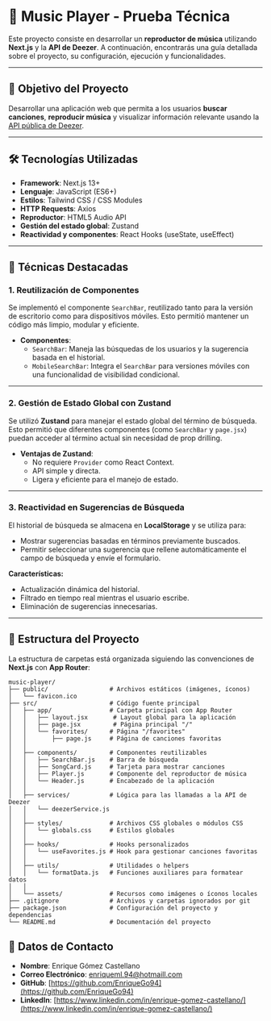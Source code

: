 # 🎵 Music Player - Prueba Técnica

Este proyecto consiste en desarrollar un **reproductor de música** utilizando **Next.js** y la **API de Deezer**. A continuación, encontrarás una guía detallada sobre el proyecto, su configuración, ejecución y funcionalidades.

---

## 🚀 **Objetivo del Proyecto**

Desarrollar una aplicación web que permita a los usuarios **buscar canciones**, **reproducir música** y visualizar información relevante usando la [API pública de Deezer](https://developers.deezer.com/api).

---

## 🛠️ **Tecnologías Utilizadas**

- **Framework**: Next.js 13+
- **Lenguaje**: JavaScript (ES6+)
- **Estilos**: Tailwind CSS / CSS Modules
- **HTTP Requests**: Axios
- **Reproductor**: HTML5 Audio API
- **Gestión del estado global**: Zustand
- **Reactividad y componentes**: React Hooks (useState, useEffect)

---

## 🔄 **Técnicas Destacadas**

### 1. **Reutilización de Componentes**
Se implementó el componente `SearchBar`, reutilizado tanto para la versión de escritorio como para dispositivos móviles. Esto permitió mantener un código más limpio, modular y eficiente.

- **Componentes**:
    - `SearchBar`: Maneja las búsquedas de los usuarios y la sugerencia basada en el historial.
    - `MobileSearchBar`: Integra el `SearchBar` para versiones móviles con una funcionalidad de visibilidad condicional.

---

### 2. **Gestión de Estado Global con Zustand**
Se utilizó **Zustand** para manejar el estado global del término de búsqueda. Esto permitió que diferentes componentes (como `SearchBar` y `page.jsx`) puedan acceder al término actual sin necesidad de prop drilling.

- **Ventajas de Zustand**:
    - No requiere `Provider` como React Context.
    - API simple y directa.
    - Ligera y eficiente para el manejo de estado.

---

### 3. **Reactividad en Sugerencias de Búsqueda**
El historial de búsqueda se almacena en **LocalStorage** y se utiliza para:
- Mostrar sugerencias basadas en términos previamente buscados.
- Permitir seleccionar una sugerencia que rellene automáticamente el campo de búsqueda y envíe el formulario.

**Características:**
- Actualización dinámica del historial.
- Filtrado en tiempo real mientras el usuario escribe.
- Eliminación de sugerencias innecesarias.

---

## 📂 **Estructura del Proyecto**

La estructura de carpetas está organizada siguiendo las convenciones de **Next.js** con **App Router**:

```plaintext
music-player/
├── public/                 # Archivos estáticos (imágenes, íconos)
│   └── favicon.ico
├── src/                    # Código fuente principal
│   ├── app/                # Carpeta principal con App Router
│   │   ├── layout.jsx       # Layout global para la aplicación
│   │   ├── page.jsx         # Página principal "/"
│   │   └── favorites/      # Página "/favorites"
│   │       ├── page.js     # Página de canciones favoritas
│   │
│   ├── components/         # Componentes reutilizables
│   │   ├── SearchBar.js    # Barra de búsqueda
│   │   ├── SongCard.js     # Tarjeta para mostrar canciones
│   │   ├── Player.js       # Componente del reproductor de música
│   │   └── Header.js       # Encabezado de la aplicación
│   │
│   ├── services/           # Lógica para las llamadas a la API de Deezer
│   │   └── deezerService.js
│   │
│   ├── styles/             # Archivos CSS globales o módulos CSS
│   │   └── globals.css     # Estilos globales
│   │
│   ├── hooks/              # Hooks personalizados
│   │   └── useFavorites.js # Hook para gestionar canciones favoritas
│   │
│   ├── utils/              # Utilidades o helpers
│   │   └── formatData.js   # Funciones auxiliares para formatear datos
│   │
│   └── assets/             # Recursos como imágenes o íconos locales
├── .gitignore              # Archivos y carpetas ignorados por git
├── package.json            # Configuración del proyecto y dependencias
└── README.md               # Documentación del proyecto
```

## 👤 **Datos de Contacto**

- **Nombre**: Enrique Gómez Castellano  
- **Correo Electrónico**: [enriqueml.94@hotmaill.com](mailto:enriqueml.94@hotmaill.com)  
- **GitHub**: [https://github.com/EnriqueGo94](https://github.com/EnriqueGo94)  
- **LinkedIn**: [https://www.linkedin.com/in/enrique-gomez-castellano/](https://www.linkedin.com/in/enrique-gomez-castellano/)  
